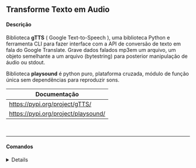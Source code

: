 ## Transforme Texto em Audio

#### Descrição

Biblioteca **gTTS** ( Google Text-to-Speech ), uma biblioteca Python e ferramenta CLI para fazer interface com a API de conversão de texto em fala do Google Translate. Grave dados falados mp3em um arquivo, um objeto semelhante a um arquivo (bytestring) para posterior manipulação de áudio ou stdout.<br>

Biblioteca **playsound** é python puro, plataforma cruzada, módulo de função única sem dependências para reproduzir sons.<br>

| Documentação                           |
| -------------------------------------- |
| <https://pypi.org/project/gTTS/>       |
| <https://pypi.org/project/playsound/>  |

<br>

---

#### Comandos

<details>

##### `INFO` - Instale **gTTS** e **playsound** usando pip
``` bash
 $ pip install gTTS
 $ pip install playsound
```

</details>
